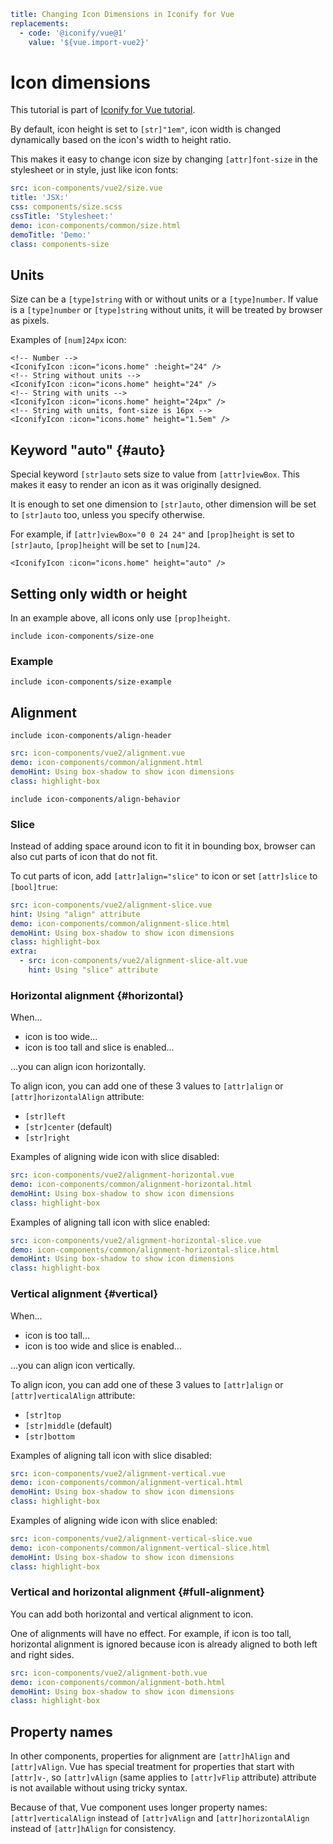 ```yaml
title: Changing Icon Dimensions in Iconify for Vue
replacements:
  - code: '@iconify/vue@1'
    value: '${vue.import-vue2}'
```

# Icon dimensions

This tutorial is part of [Iconify for Vue tutorial](./index.md).

By default, icon height is set to `[str]"1em"`, icon width is changed dynamically based on the icon's width to height ratio.

This makes it easy to change icon size by changing `[attr]font-size` in the stylesheet or in style, just like icon fonts:

```yaml
src: icon-components/vue2/size.vue
title: 'JSX:'
css: components/size.scss
cssTitle: 'Stylesheet:'
demo: icon-components/common/size.html
demoTitle: 'Demo:'
class: components-size
```

## Units

Size can be a `[type]string` with or without units or a `[type]number`. If value is a `[type]number` or `[type]string` without units, it will be treated by browser as pixels.

Examples of `[num]24px` icon:

```vue
<!-- Number -->
<IconifyIcon :icon="icons.home" :height="24" />
<!-- String without units -->
<IconifyIcon :icon="icons.home" height="24" />
<!-- String with units -->
<IconifyIcon :icon="icons.home" height="24px" />
<!-- String with units, font-size is 16px -->
<IconifyIcon :icon="icons.home" height="1.5em" />
```

## Keyword "auto" {#auto}

Special keyword `[str]auto` sets size to value from `[attr]viewBox`. This makes it easy to render an icon as it was originally designed.

It is enough to set one dimension to `[str]auto`, other dimension will be set to `[str]auto` too, unless you specify otherwise.

For example, if `[attr]viewBox="0 0 24 24"` and `[prop]height` is set to `[str]auto`, `[prop]height` will be set to `[num]24`.

```vue
<IconifyIcon :icon="icons.home" height="auto" />
```

## Setting only width or height

In an example above, all icons only use `[prop]height`.

`include icon-components/size-one`

### Example

`include icon-components/size-example`

## Alignment

`include icon-components/align-header`

```yaml
src: icon-components/vue2/alignment.vue
demo: icon-components/common/alignment.html
demoHint: Using box-shadow to show icon dimensions
class: highlight-box
```

`include icon-components/align-behavior`

### Slice

Instead of adding space around icon to fit it in bounding box, browser can also cut parts of icon that do not fit.

To cut parts of icon, add `[attr]align="slice"` to icon or set `[attr]slice` to `[bool]true`:

```yaml
src: icon-components/vue2/alignment-slice.vue
hint: Using "align" attribute
demo: icon-components/common/alignment-slice.html
demoHint: Using box-shadow to show icon dimensions
class: highlight-box
extra:
  - src: icon-components/vue2/alignment-slice-alt.vue
    hint: Using "slice" attribute
```

### Horizontal alignment {#horizontal}

When...

- icon is too wide...
- icon is too tall and slice is enabled...

...you can align icon horizontally.

To align icon, you can add one of these 3 values to `[attr]align` or `[attr]horizontalAlign` attribute:

- `[str]left`
- `[str]center` (default)
- `[str]right`

Examples of aligning wide icon with slice disabled:

```yaml
src: icon-components/vue2/alignment-horizontal.vue
demo: icon-components/common/alignment-horizontal.html
demoHint: Using box-shadow to show icon dimensions
class: highlight-box
```

Examples of aligning tall icon with slice enabled:

```yaml
src: icon-components/vue2/alignment-horizontal-slice.vue
demo: icon-components/common/alignment-horizontal-slice.html
demoHint: Using box-shadow to show icon dimensions
class: highlight-box
```

### Vertical alignment {#vertical}

When...

- icon is too tall...
- icon is too wide and slice is enabled...

...you can align icon vertically.

To align icon, you can add one of these 3 values to `[attr]align` or `[attr]verticalAlign` attribute:

- `[str]top`
- `[str]middle` (default)
- `[str]bottom`

Examples of aligning tall icon with slice disabled:

```yaml
src: icon-components/vue2/alignment-vertical.vue
demo: icon-components/common/alignment-vertical.html
demoHint: Using box-shadow to show icon dimensions
class: highlight-box
```

Examples of aligning wide icon with slice enabled:

```yaml
src: icon-components/vue2/alignment-vertical-slice.vue
demo: icon-components/common/alignment-vertical-slice.html
demoHint: Using box-shadow to show icon dimensions
class: highlight-box
```

### Vertical and horizontal alignment {#full-alignment}

You can add both horizontal and vertical alignment to icon.

One of alignments will have no effect. For example, if icon is too tall, horizontal alignment is ignored because icon is already aligned to both left and right sides.

```yaml
src: icon-components/vue2/alignment-both.vue
demo: icon-components/common/alignment-both.html
demoHint: Using box-shadow to show icon dimensions
class: highlight-box
```

## Property names

In other components, properties for alignment are `[attr]hAlign` and `[attr]vAlign`. Vue has special treatment for properties that start with `[attr]v-`, so `[attr]vAlign` (same applies to `[attr]vFlip` attribute) attribute is not available without using tricky syntax.

Because of that, Vue component uses longer property names: `[attr]verticalAlign` instead of `[attr]vAlign` and `[attr]horizontalAlign` instead of `[attr]hAlign` for consistency.
